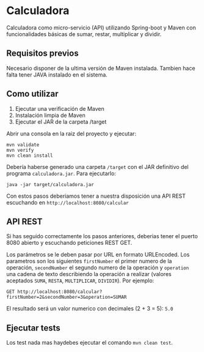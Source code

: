 # Calculadora
Calculadora como micro-servicio (API) utilizando Spring-boot y Maven con funcionalidades básicas de sumar, restar, multiplicar y dividir.
## Requisitos previos
Necesario disponer de la ultima versión de Maven instalada. Tambien hace falta tener JAVA instalado en el sistema.

## Como utilizar

1. Ejecutar una verificación de Maven
2. Instalación limpia de Maven
3. Ejecutar el JAR de la carpeta /target

Abrir una consola en la raiz del proyecto y ejecutar:
```
mvn validate
mvn verify
mvn clean install
```
Debería haberse generado una carpeta `/target` con el JAR definitivo del programa `calculadora.jar`. Para ejecutarlo:

`java -jar target/calculadora.jar`

Con estos pasos deberiamos tener a nuestra disposición una API REST escuchando en `http://localhost:8080/calcular`

## API REST
Si has seguido correctamente los pasos anteriores, deberias tener el puerto 8080 abierto y escuchando peticiones REST GET.

Los parámetros se le deben pasar por URL en formato URLEncoded. Los parametros son los siguientes `firstNumber` el primer numero de la operación,
`secondNumber` el segundo numero de la operación y `operation` una cadena de texto describiendo la operación a realizar (valores aceptados `SUMA`, `RESTA`, `MULTIPLICAR`, `DIVIDIR`). Por ejemplo:

`GET http://localhost:8080/calcular?firstNumber=2&secondNumber=3&operation=SUMAR`

El resultado será un valor numerico con decimales (2 + 3 = 5):
`5.0`
## Ejecutar tests
Los test nada mas haydebes ejecutar el comando `mvn clean test`.


